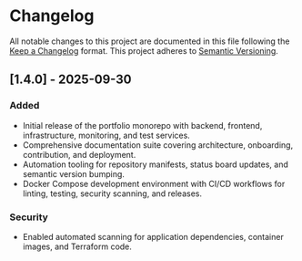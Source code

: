 # Changelog

All notable changes to this project are documented in this file following the [Keep a Changelog](https://keepachangelog.com/en/1.1.0/) format. This project adheres to [Semantic Versioning](https://semver.org/).

## [1.4.0] - 2025-09-30
### Added
- Initial release of the portfolio monorepo with backend, frontend, infrastructure, monitoring, and test services.
- Comprehensive documentation suite covering architecture, onboarding, contribution, and deployment.
- Automation tooling for repository manifests, status board updates, and semantic version bumping.
- Docker Compose development environment with CI/CD workflows for linting, testing, security scanning, and releases.

### Security
- Enabled automated scanning for application dependencies, container images, and Terraform code.
